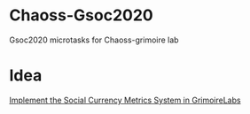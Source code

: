 # Chaoss-Gsoc2020
Gsoc2020 microtasks for Chaoss-grimoire lab

# Idea
[Implement the Social Currency Metrics System in GrimoireLabs](https://github.com/chaoss/grimoirelab/issues/288)
